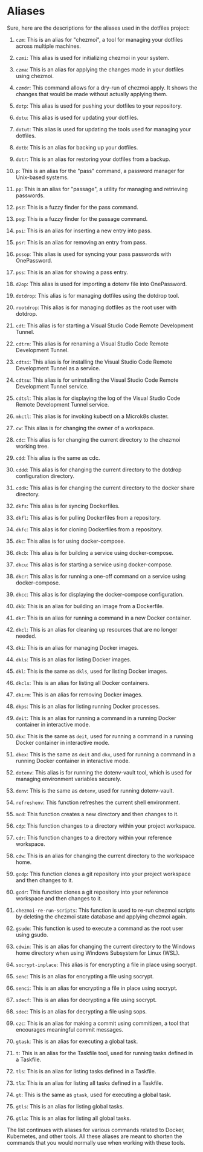 # Aliases

Sure, here are the descriptions for the aliases used in the dotfiles project:

1. `czm`: This is an alias for "chezmoi", a tool for managing your dotfiles across multiple machines.

2. `czmi`: This alias is used for initializing chezmoi in your system.

3. `czma`: This is an alias for applying the changes made in your dotfiles using chezmoi.

4. `czmdr`: This command allows for a dry-run of chezmoi apply. It shows the changes that would be made without actually applying them.

5. `dotp`: This alias is used for pushing your dotfiles to your repository.

6. `dotu`: This alias is used for updating your dotfiles.

7. `dotut`: This alias is used for updating the tools used for managing your dotfiles.

8. `dotb`: This is an alias for backing up your dotfiles.

9. `dotr`: This is an alias for restoring your dotfiles from a backup.

10. `p`: This is an alias for the "pass" command, a password manager for Unix-based systems.

11. `pp`: This is an alias for "passage", a utility for managing and retrieving passwords.

12. `psz`: This is a fuzzy finder for the pass command.

13. `psg`: This is a fuzzy finder for the passage command.

14. `psi`: This is an alias for inserting a new entry into pass.

15. `psr`: This is an alias for removing an entry from pass.

16. `pssop`: This alias is used for syncing your pass passwords with OnePassword.

17. `pss`: This is an alias for showing a pass entry.

18. `d2op`: This alias is used for importing a dotenv file into OnePassword.

19. `dotdrop`: This alias is for managing dotfiles using the dotdrop tool.

20. `rootdrop`: This alias is for managing dotfiles as the root user with dotdrop.

21. `cdt`: This alias is for starting a Visual Studio Code Remote Development Tunnel.

22. `cdtrn`: This alias is for renaming a Visual Studio Code Remote Development Tunnel.

23. `cdtsi`: This alias is for installing the Visual Studio Code Remote Development Tunnel as a service.

24. `cdtsu`: This alias is for uninstalling the Visual Studio Code Remote Development Tunnel service.

25. `cdtsl`: This alias is for displaying the log of the Visual Studio Code Remote Development Tunnel service.

26. `mkctl`: This alias is for invoking kubectl on a Microk8s cluster.

27. `cw`: This alias is for changing the owner of a workspace.

28. `cdc`: This alias is for changing the current directory to the chezmoi working tree.

29. `cdd`: This alias is the same as cdc.

30. `cddd`: This alias is for changing the current directory to the dotdrop configuration directory.

31. `cddk`: This alias is for changing the current directory to the docker share directory.

32. `dkfs`: This alias is for syncing Dockerfiles.

33. `dkfl`: This alias is for pulling Dockerfiles from a repository.

34. `dkfc`: This alias is for cloning Dockerfiles from a repository.

35. `dkc`: This alias is for using docker-compose.

36. `dkcb`: This alias is for building a service using docker-compose.

37. `dkcu`: This alias is for starting a service using docker-compose.

38. `dkcr`: This alias is for running a one-off command on a service using docker-compose.

39. `dkcc`: This alias is for displaying the docker-compose configuration.

40. `dkb`: This is an alias for building an image from a Dockerfile.

41. `dkr`: This is an alias for running a command in a new Docker container.

42. `dkcl`: This is an alias for cleaning up resources that are no longer needed.

43. `dki`: This is an alias for managing Docker images.

44. `dkls`: This is an alias for listing Docker images.

45. `dkl`: This is the same as `dkls`, used for listing Docker images.

46. `dkcls`: This is an alias for listing all Docker containers.

47. `dkirm`: This is an alias for removing Docker images.

48. `dkps`: This is an alias for listing running Docker processes.

49. `deit`: This is an alias for running a command in a running Docker container in interactive mode.

50. `dkx`: This is the same as `deit`, used for running a command in a running Docker container in interactive mode.

51. `dkex`: This is the same as `deit` and `dkx`, used for running a command in a running Docker container in interactive mode.

52. `dotenv`: This alias is for running the dotenv-vault tool, which is used for managing environment variables securely.

53. `denv`: This is the same as `dotenv`, used for running dotenv-vault.

54. `refreshenv`: This function refreshes the current shell environment.

55. `mcd`: This function creates a new directory and then changes to it.

56. `cdp`: This function changes to a directory within your project workspace.

57. `cdr`: This function changes to a directory within your reference workspace.

58. `cdw`: This is an alias for changing the current directory to the workspace home.

59. `gcdp`: This function clones a git repository into your project workspace and then changes to it.

60. `gcdr`: This function clones a git repository into your reference workspace and then changes to it.

61. `chezmoi-re-run-scripts`: This function is used to re-run chezmoi scripts by deleting the chezmoi state database and applying chezmoi again.

62. `gsudo`: This function is used to execute a command as the root user using gsudo.

63. `cdwin`: This is an alias for changing the current directory to the Windows home directory when using Windows Subsystem for Linux (WSL).

64. `socrypt-inplace`: This alias is for encrypting a file in place using socrypt.

65. `senc`: This is an alias for encrypting a file using socrypt.

66. `senci`: This is an alias for encrypting a file in place using socrypt.

67. `sdecf`: This is an alias for decrypting a file using socrypt.

68. `sdec`: This is an alias for decrypting a file using sops.

69. `czc`: This is an alias for making a commit using commitizen, a tool that encourages meaningful commit messages.

70. `gtask`: This is an alias for executing a global task.

71. `t`: This is an alias for the Taskfile tool, used for running tasks defined in a Taskfile.

72. `tls`: This is an alias for listing tasks defined in a Taskfile.

73. `tla`: This is an alias for listing all tasks defined in a Taskfile.

74. `gt`: This is the same as `gtask`, used for executing a global task.

75. `gtls`: This is an alias for listing global tasks.

76. `gtla`: This is an alias for listing all global tasks.

The list continues with aliases for various commands related to Docker, Kubernetes, and other tools. All these aliases are meant to shorten the commands that you would normally use when working with these tools.
